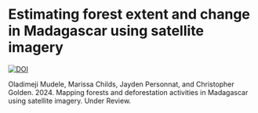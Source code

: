 # Estimating forest extent and change in Madagascar using satellite imagery
[![DOI](https://zenodo.org/badge/795615672.svg)](https://zenodo.org/doi/10.5281/zenodo.13146783)

Oladimeji Mudele, Marissa Childs, Jayden Personnat, and Christopher Golden. 2024. Mapping forests and deforestation activities in Madagascar using satellite imagery. Under Review.


